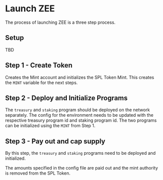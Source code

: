 # Launch ZEE

The process of launching ZEE is a three step process.

## Setup

TBD


## Step 1 - Create Token

Creates the Mint account and initializes the SPL Token Mint. This creates the `MINT` variable for the next steps.

## Step 2 - Deploy and Initialize Programs

The `treasury` and `staking` program should be deployed on the network separately. The config for the environment needs to be updated with the respective treasury program id and staking program id. The two programs can be initialized using the `MINT` from Step 1.

## Step 3 - Pay out and cap supply

By this step, the `treasury` and `staking` programs need to be deployed and initialized.

The amounts specified in the config file are paid out and the mint authority is removed from the SPL Token.

